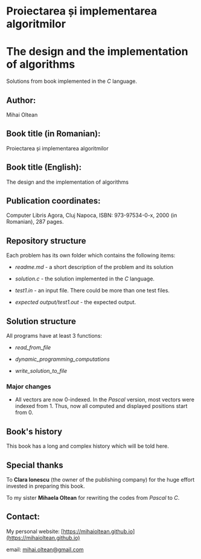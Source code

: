 # Proiectarea și implementarea algoritmilor
# The design and the implementation of algorithms

Solutions from book implemented in the *C* language.

## Author: 
Mihai Oltean

## Book title (in Romanian):
Proiectarea și implementarea algoritmilor

## Book title (English):
The design and the implementation of algorithms

## Publication coordinates:
Computer Libris Agora, Cluj Napoca, ISBN: 973-97534-0-x, 2000 (in Romanian), 287 pages.

## Repository structure

Each problem has its own folder which contains the following items:

- *readme.md* - a short description of the problem and its solution

- *solution.c* - the solution implemented in the *C* language.

- *test1.in* - an input file. There could be more than one test files.

- *expected output/test1.out* - the expected output.

## Solution structure

All programs have at least 3 functions:

- *read_from_file*

- *dynamic_programming_computations*

- *write_solution_to_file*

### Major changes

- All vectors are now 0-indexed. In the *Pascal* version, most vectors were indexed from 1. Thus, now all computed and displayed positions start from 0.

## Book's history
This book has a long and complex history which will be told here.

## Special thanks

To **Clara Ionescu** (the owner of the publishing company) for the huge effort invested in preparing this book.

To my sister **Mihaela Oltean** for rewriting the codes from *Pascal* to *C*.

## Contact:

My personal website: [https://mihaioltean.github.io](https://mihaioltean.github.io)

email: mihai.oltean@gmail.com
